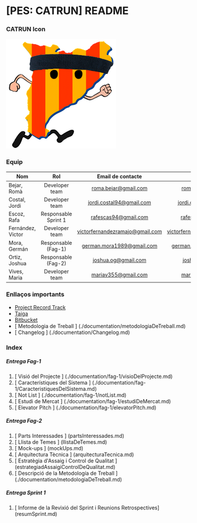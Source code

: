 # [PES: CATRUN] README #

### CATRUN Icon ####

![icon](./documentation/Images/catrun-icon.png)

### Equip ###

| Nom | Rol | Email de contacte | Gdrive | Taiga | Bitbucket |
| --- |:---:|:-----------------:|:------:|:-----:|:---------:|
| Bejar, Romà | Developer team | roma.bejar@gmail.com | roma.bejar@gmail.com | roma.bejar@gmail.com | roma.bejar@gmail.com |
| Costal, Jordi | Developer team | jordi.costal94@gmail.com | jordi.costal94@gmail.com | jordi.costal94@gmail.com | jordi.costal94@gmail.com |
| Escoz, Rafa | Responsable Sprint 1 | rafescas94@gmail.com | rafescas94@gmail.com | rafescas94@gmail.com | rafescas94@gmail.com |
| Fernández, Victor | Developer team | victorfernandezramajo@gmail.com | victorfernandezramajo@gmail.com | victorfernandezramajo@gmail.com | victorfernandezramajo@gmail.com |
| Mora, Germán | Responsable (Fag-1) | german.mora1989@gmail.com | german.mora1989@gmail.com | edum_17@hotmail.com |  edum_17@hotmail.com |
| Ortiz, Joshua | Responsable (Fag-2) | joshua.og@gmail.com | joshua.og@gmail.com | joshua.og@gmail.com | joshua.og@gmail.com |
| Vives, Maria | Developer team | mariav355@gmail.com | mariav355@gmail.com | mariav355@gmail.com | mariav355@gmail.com |

### Enllaços importants ###

- [ Project Record Track ](https://docs.google.com/spreadsheets/d/1GEikL9t-79Y3tkhd6CoQjhBESNEL-w3dqfzCU6kQ3Kk/edit?usp=sharing)
- [ Taiga ](https://tree.taiga.io/project/edum17-pes/)
- [ Bitbucket ](https://bitbucket.org/rafescas/pes-catrun-repository)
- [ Metodologia de Treball ] (./documentation/metodologiaDeTreball.md)
- [ Changelog ] (./documentation/Changelog.md)

### Index ###

##### Entrega Fag-1 #####

1. [ Visió del Projecte ] (./documentation/fag-1/visioDelProjecte.md)
2. [ Característiques del Sistema ] (./documentation/fag-1/CaracteristiquesDelSistema.md)
3. [ Not List ] (./documentation/fag-1/notList.md)
4. [ Estudi de Mercat ] (./documentation/fag-1/estudiDeMercat.md)
5. [ Elevator Pitch ] (./documentation/fag-1/elevatorPitch.md)

##### Entrega Fag-2 #####

1. [ Parts Interessades ] (partsInteressades.md)
2. [ Llista de Temes ] (llistaDeTemes.md)
3. [ Mock-ups ] (mockUps.md)
4. [ Arquitectura Tècnica ] (arquitecturaTecnica.md)
5. [ Estratègia d'Assaig i Control de Qualitat ] (estrategiadAssaigiControlDeQualitat.md)
6. [ Descripció de la Metodología de Treball ] (./documentation/metodologiaDeTreball.md)

##### Entrega Sprint 1 #####

1. [ Informe de la Revixió del Sprint i Reunions Retrospectives] (resumSprint.md)